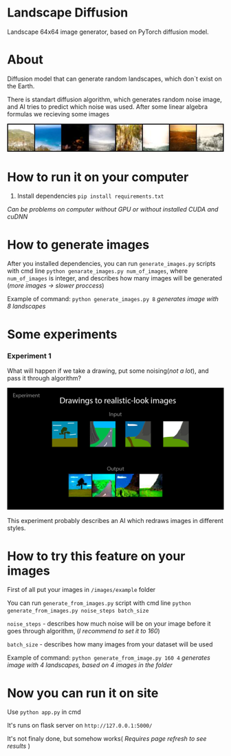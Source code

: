 # Landscape Diffusion
Landscape 64x64 image generator, based on PyTorch diffusion model.

# About
Diffusion model that can generate random landscapes, which don`t exist on the Earth. 

There is standart diffusion algorithm, which generates random noise image, and AI tries to predict which noise was used. After some linear algebra formulas we recieving some images

![Image](https://github.com/Axenos-dev/landscape-diffusion/blob/main/generated_images/sample.jpg?raw=true)

# How to run it on your computer
1. Install dependencies `pip install requirements.txt`

*Can be problems on computer without GPU or without installed CUDA and cuDNN*

# How to generate images
After you installed dependencies, you can run `generate_images.py` scripts with cmd line `python genarate_images.py num_of_images`, where `num_of_images` is integer, and describes how many images will be generated (*more images -> slower proccess*)

Example of command: `python generate_images.py 8` *generates image with 8 landscapes*

# Some experiments
### Experiment 1

What will happen if we take a drawing, put some noising(*not a lot*), and pass it through algorithm?

![Image](https://github.com/Axenos-dev/landscape-diffusion/blob/main/img/Experiment.jpg?raw=true)

This experiment probably describes an AI which redraws images in different styles.

# How to try this feature on your images
First of all put your images in `/images/example` folder

You can run `generate_from_images.py` script with cmd line `python generate_from_images.py noise_steps batch_size`

`noise_steps` -  describes how much noise will be on your image before it goes through algorithm, (*I recommend to set it to 160*)

`batch_size` - describes how many images from your dataset will be used

Example of command: `python generate_from_image.py 160 4` *generates image with 4 landscapes, based on 4 images in the folder*

# Now you can run it on site

Use `python app.py` in cmd

It's runs on flask server on `http://127.0.0.1:5000/`

It's not finaly done, but somehow works( *Requires page refresh to see results* )
